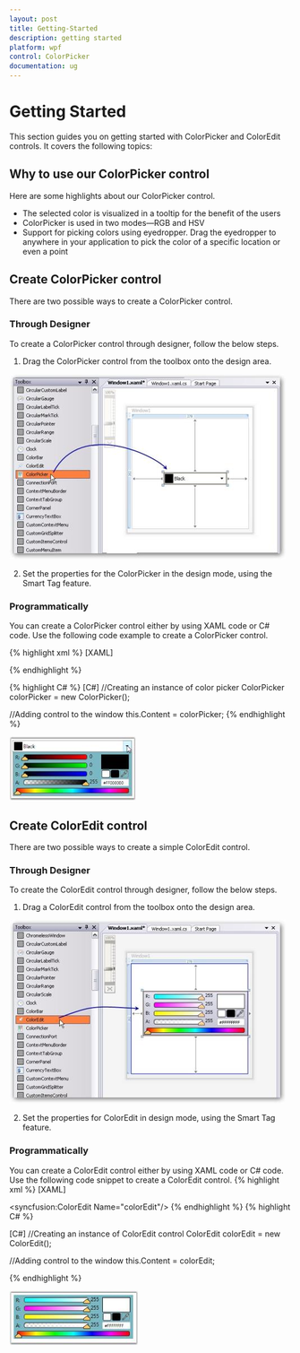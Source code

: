 ```yaml
---
layout: post
title: Getting-Started
description: getting started
platform: wpf
control: ColorPicker
documentation: ug
---
```


# Getting Started

This section guides you on getting started with ColorPicker and ColorEdit controls. It covers the following topics:

## Why to use our ColorPicker control

Here are some highlights about our ColorPicker control.

* The selected color is visualized in a tooltip for the benefit of the users
* ColorPicker is used in two modes—RGB and HSV
* Support for picking colors using eyedropper. Drag the eyedropper to anywhere in your application to pick the color of a specific location or even a point
## Create ColorPicker control


There are two possible ways to create a ColorPicker control.

### Through Designer

To create a ColorPicker control through designer, follow the below steps.

1. Drag the ColorPicker control from the toolbox onto the design area. 



![](Getting-Started_images/Getting-Started_img1.jpeg)





2. Set the properties for the ColorPicker in the design mode, using the Smart Tag feature.

### Programmatically

You can create a ColorPicker control either by using XAML code or C# code. Use the following code example to create a ColorPicker control.

{% highlight xml %}
[XAML]
<!-- Adding ColorPicker --><syncfusion:ColorPicker  Name="colorPicker"/>
{% endhighlight %}

{% highlight C# %}
[C#]
//Creating an instance of color picker
ColorPicker colorPicker = new ColorPicker();

//Adding control to the window
this.Content = colorPicker;
{% endhighlight %}

![](Getting-Started_images/Getting-Started_img2.jpeg)





## Create ColorEdit control

There are two possible ways to create a simple ColorEdit control.

### Through Designer 

To create the ColorEdit control through designer, follow the below steps.

1. Drag a ColorEdit control from the toolbox onto the design area.



![](Getting-Started_images/Getting-Started_img3.jpeg)





2. Set the properties for ColorEdit in design mode, using the Smart Tag feature. 

### Programmatically

You can create a ColorEdit control either by using XAML code or C# code. Use the following code snippet to create a ColorEdit control.
{% highlight xml %}
[XAML]
<!-- Adding ColorEdit -->
<syncfusion:ColorEdit  Name="colorEdit"/>
{% endhighlight %}
{% highlight C# %}

[C#]
//Creating an instance of ColorEdit control
ColorEdit colorEdit = new ColorEdit();

//Adding control to the window
this.Content = colorEdit; 

{% endhighlight %}

![](Getting-Started_images/Getting-Started_img4.jpeg)



